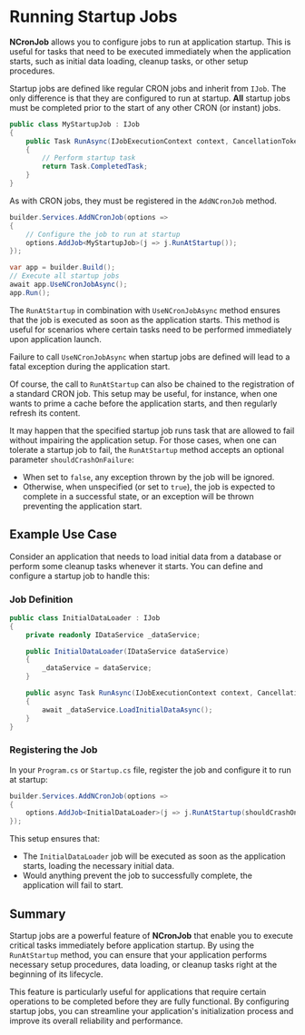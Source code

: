 # Running Startup Jobs

**NCronJob** allows you to configure jobs to run at application startup. This is useful for tasks that need to be executed immediately when the application starts, such as initial data loading, cleanup tasks, or other setup procedures.

Startup jobs are defined like regular CRON jobs and inherit from `IJob`. The only difference is that they are configured to run at startup.  **All** startup jobs must be completed prior to the start of any other CRON (or instant) jobs.

```csharp
public class MyStartupJob : IJob
{
    public Task RunAsync(IJobExecutionContext context, CancellationToken token)
    {
        // Perform startup task
        return Task.CompletedTask;
    }
}

```

As with CRON jobs, they must be registered in the `AddNCronJob` method.

```csharp
builder.Services.AddNCronJob(options => 
{
    // Configure the job to run at startup
    options.AddJob<MyStartupJob>(j => j.RunAtStartup());
});

var app = builder.Build();
// Execute all startup jobs
await app.UseNCronJobAsync();
app.Run();
```

The `RunAtStartup` in combination with `UseNCronJobAsync` method ensures that the job is executed as soon as the application starts. This method is useful for scenarios where certain tasks need to be performed immediately upon application launch.

Failure to call `UseNCronJobAsync` when startup jobs are defined will lead to a fatal exception during the application start.

Of course, the call to `RunAtStartup` can also be chained to the registration of a standard CRON job. This setup may be useful, for instance, when one wants to prime a cache before the application starts, and then regularly refresh its content.

It may happen that the specified startup job runs task that are allowed to fail without impairing the application setup. For those cases, when one can tolerate a startup job to fail, the `RunAtStartup` method accepts an optional parameter `shouldCrashOnFailure`:
- When set to `false`, any exception thrown by the job will be ignored.
- Otherwise, when unspecified (or set to `true`), the job is expected to complete in a successful state, or an exception will be thrown preventing the application start.

## Example Use Case

Consider an application that needs to load initial data from a database or perform some cleanup tasks whenever it starts. You can define and configure a startup job to handle this:

### Job Definition

```csharp
public class InitialDataLoader : IJob
{
    private readonly IDataService _dataService;

    public InitialDataLoader(IDataService dataService)
    {
        _dataService = dataService;
    }

    public async Task RunAsync(IJobExecutionContext context, CancellationToken token)
    {
        await _dataService.LoadInitialDataAsync();
    }
}
```

### Registering the Job

In your `Program.cs` or `Startup.cs` file, register the job and configure it to run at startup:

```csharp
builder.Services.AddNCronJob(options => 
{
    options.AddJob<InitialDataLoader>(j => j.RunAtStartup(shouldCrashOnFailure: true));
});
```

This setup ensures that:
- The `InitialDataLoader` job will be executed as soon as the application starts, loading the necessary initial data.
- Would anything prevent the job to successfully complete, the application will fail to start.


## Summary

Startup jobs are a powerful feature of **NCronJob** that enable you to execute critical tasks immediately before application startup. By using the `RunAtStartup` method, you can ensure that your application performs necessary setup procedures, data loading, or cleanup tasks right at the beginning of its lifecycle.

This feature is particularly useful for applications that require certain operations to be completed before they are fully functional. By configuring startup jobs, you can streamline your application's initialization process and improve its overall reliability and performance.
